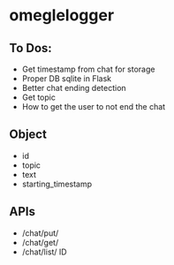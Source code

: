 # omeglelogger

## To Dos:
+ Get timestamp from chat for storage
+ Proper DB sqlite in Flask
+ Better chat ending detection
+ Get topic
+ How to get the user to not end the chat

## Object
+ id
+ topic
+ text
+ starting_timestamp

## APIs
+ /chat/put/
+ /chat/get/
+ /chat/list/ ID

